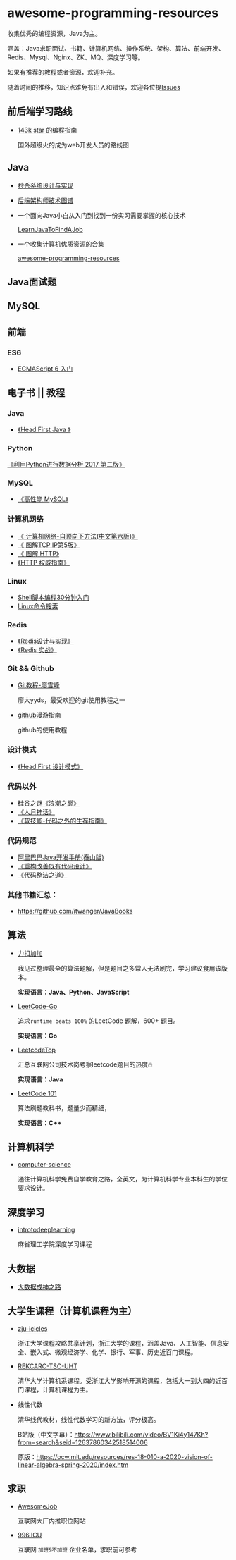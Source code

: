 # awesome-programming-resources
收集优秀的编程资源，Java为主。

涵盖：Java求职面试、书籍、计算机网络、操作系统、架构、算法、前端开发、 Redis、Mysql、Nginx、ZK、MQ、深度学习等。

如果有推荐的教程或者资源，欢迎补充。

随着时间的推移，知识点难免有出入和错误，欢迎各位提[Issues](https://github.com/DogerRain/awesome-programming-resources/issues)



## 前后端学习路线

- [143k star 的编程指南](https://github.com/kamranahmedse/developer-roadmap)

  国外超级火的成为web开发人员的路线图

## Java

- [秒杀系统设计与实现](https://github.com/qiurunze123/miaosha)

- [后端架构师技术图谱](https://github.com/xingshaocheng/architect-awesome)

- 一个面向Java小白从入门到找到一份实习需要掌握的核心技术

  [LearnJavaToFindAJob](https://github.com/DogerRain/LearnJavaToFindAJob) 

- 一个收集计算机优质资源的合集

  [awesome-programming-resources](https://github.com/DogerRain/awesome-programming-resources)

## Java面试题



## MySQL



## 前端

### ES6

- [ECMAScript 6 入门](https://es6.ruanyifeng.com/)

## 电子书  || 教程

### Java

- [《Head First Java 》](https://wws.lanzous.com/i3SuHlbc16b)

### Python

[《利用Python进行数据分析 2017 第二版》](https://github.com/BrambleXu/pydata-notebook)

### MySQL

- [《高性能 MySQL》](https://wws.lanzous.com/iLznWkw1egd)

### 计算机网络

- [《 计算机网络-自顶向下方法(中文第六版)》](https://wws.lanzous.com/iN5G4kw1q0j)
- [《 图解TCP IP第5版》](https://wws.lanzous.com/i9F5jkw1ukd)
- [《 图解 HTTP》](https://wws.lanzous.com/iKEobkw1syf)
- [《HTTP 权威指南》](https://wws.lanzous.com/iuaJRlbc93g)

### Linux

- [Shell脚本编程30分钟入门](https://github.com/qinjx/30min_guides/blob/master/shell.md)
- [Linux命令搜索](https://wangchujiang.com/linux-command/)

### Redis

- [《Redis设计与实现》](https://wws.lanzous.com/iwWDpkw0y7i)
- [《Redis 实战》](https://wws.lanzous.com/izQXDkw0v7a)

### Git && Github

- [Git教程-廖雪峰](https://www.liaoxuefeng.com/wiki/896043488029600/)

  廖大yyds，最受欢迎的git使用教程之一

- [github漫游指南](https://github.com/phodal/github)

  github的使用教程

### 设计模式

- [《Head First 设计模式》](https://wws.lanzous.com/iRG49lbc3yb)

### 代码以外

- [硅谷之谜《浪潮之巅》](https://wws.lanzous.com/io5Ipkw1jyb)
- [《人月神话》](https://wws.lanzous.com/igl0ckw1uqj)
- [《软技能-代码之外的生存指南》](https://wws.lanzous.com/igm9okw1r2h)

### 代码规范

- [阿里巴巴Java开发手册(泰山版)](https://wws.lanzous.com/is42xm0rxtg)
- [《重构改善既有代码设计》](https://wws.lanzous.com/ivrEWlbbv8h)
- [《代码整洁之道》](https://wws.lanzous.com/iaO5Bkw13ub)

### 其他书籍汇总：

- https://github.com/itwanger/JavaBooks

## 算法

- [力扣加加](https://github.com/azl397985856/leetcode)

  我见过整理最全的算法题解，但是题目之多常人无法刷完，学习建议食用该版本。

  **实现语言：Java、Python、JavaScript**

- [LeetCode-Go](https://github.com/halfrost/LeetCode-Go)

  追求`runtime beats 100%` 的LeetCode 题解，600+ 题目。

  **实现语言：Go**

- [LeetcodeTop](https://github.com/afatcoder/LeetcodeTop)

  汇总互联网公司技术岗考察leetcode题目的热度🔥

  **实现语言：Java**

- [LeetCode 101](https://github.com/changgyhub/leetcode_101)

  算法刷题教科书，题量少而精细，

  **实现语言：C++**



## 计算机科学

- [computer-science](https://github.com/ossu/computer-science)

  通往计算机科学免费自学教育之路，全英文，为计算机科学专业本科生的学位要求设计。

## 深度学习

- [introtodeeplearning](https://github.com/aamini/introtodeeplearning)

  麻省理工学院深度学习课程

## 大数据

- [大数据成神之路](https://github.com/wangzhiwubigdata/God-Of-BigData)

## 大学生课程（计算机课程为主）

- [zju-icicles](https://github.com/QSCTech/zju-icicles)

  浙江大学课程攻略共享计划，浙江大学的课程，涵盖Java、人工智能、信息安全、嵌入式、微观经济学、化学、银行、军事、历史近百门课程。

- [REKCARC-TSC-UHT](https://github.com/PKUanonym/REKCARC-TSC-UHT)

  清华大学计算机系课程。受浙江大学影响开源的课程，包括大一到大四的近百门课程，计算机课程为主。
  
- 线性代数

  清华线代教材，线性代数学习的新方法，评分极高。

  B站版（中文字幕）：https://www.bilibili.com/video/BV1Ki4y147Kh?from=search&seid=12637860342518514006

  原版：https://ocw.mit.edu/resources/res-18-010-a-2020-vision-of-linear-algebra-spring-2020/index.htm

## 求职 

- [AwesomeJob](https://github.com/Dikea/AwesomeJob)

  互联网大厂内推职位网站
  
- [996.ICU](https://github.com/996icu/996.ICU)

  互联网 `加班&不加班` 企业名单，求职前可参考